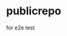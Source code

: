 # publicrepo
for e2e test























































































































































































































































































































































































































































































































































































































































































































































































































































































































































































































































































































































































































































































































































































































































































































































































































